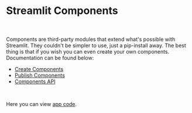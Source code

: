 # Streamlit Components <br><br/>


Components are third-party modules that extend what's possible with Streamlit. They couldn't be simpler to use, just a pip-install away. 
The best thing is that if you wish you can even create your own components. Documentation can be found below:

- [Create Components](https://docs.streamlit.io/library/components/create)
- [Publish Components](https://docs.streamlit.io/library/components/publish)
- [Components API](https://docs.streamlit.io/library/components/components-api)
<br/>

Here you can view [app code](https://github.com/mBohunickaCharles/30DaysofStreamlit/blob/master/Day_14/components_app.py).
<br><br/>
